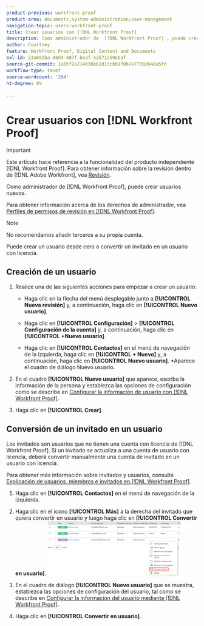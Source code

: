 ```yaml
---
product-previous: workfront-proof
product-area: documents;system-administration;user-management
navigation-topic: users-workfront-proof
title: Crear usuarios con [!DNL Workfront Proof]
description: Como administrador de  [!DNL Workfront Proof] , puede crear nuevos usuarios.
author: Courtney
feature: Workfront Proof, Digital Content and Documents
exl-id: 23a692ba-88d4-487f-beaf-52671259ebaf
source-git-commit: 1a85f2a214036b62d13cb01f0b7a77392648a5fd
workflow-type: tm+mt
source-wordcount: '264'
ht-degree: 0%

---
```


# Crear usuarios con [!DNL Workfront Proof]

>[!IMPORTANT]
>
>Este artículo hace referencia a la funcionalidad del producto independiente [!DNL Workfront Proof]. Para obtener información sobre la revisión dentro de [!DNL Adobe Workfront], vea [Revisión](../../../review-and-approve-work/proofing/proofing.md).

Como administrador de [!DNL Workfront Proof], puede crear usuarios nuevos.

Para obtener información acerca de los derechos de administrador, vea [Perfiles de permisos de revisión en [!DNL Workfront Proof]](../../../workfront-proof/wp-acct-admin/account-settings/proof-perm-profiles-in-wp.md).

>[!NOTE]
>
>No recomendamos añadir terceros a su propia cuenta.

Puede crear un usuario desde cero o convertir un invitado en un usuario con licencia.

## Creación de un usuario

1. Realice una de las siguientes acciones para empezar a crear un usuario:

   * Haga clic en la flecha del menú desplegable junto a **[!UICONTROL Nueva revisión]** y, a continuación, haga clic en **[!UICONTROL Nuevo usuario]**.

   * Haga clic en **[!UICONTROL Configuración]** > **[!UICONTROL Configuración de la cuenta]** y, a continuación, haga clic en **[!UICONTROL +Nuevo usuario]**.

   * Haga clic en **[!UICONTROL Contactos]** en el menú de navegación de la izquierda, haga clic en **[!UICONTROL + Nuevo]** y, a continuación, haga clic en **[!UICONTROL Nuevo usuario]**.
*Aparece el cuadro de diálogo Nuevo usuario.

1. En el cuadro **[!UICONTROL Nuevo usuario]** que aparece, escriba la información de la persona y establezca las opciones de configuración como se describe en [Configurar la información de usuario con [!DNL Workfront Proof]](../../../workfront-proof/wp-mnguserscontacts/users/configure-user-info.md).

1. Haga clic en **[!UICONTROL Crear]**.

## Conversión de un invitado en un usuario

Los invitados son usuarios que no tienen una cuenta con licencia de [!DNL Workfront Proof]. Si un invitado se actualiza a una cuenta de usuario con licencia, deberá convertir manualmente una cuenta de invitado en un usuario con licencia.

Para obtener más información sobre invitados y usuarios, consulte [Explicación de usuarios, miembros e invitados en [!DNL Workfront Proof]](../../../workfront-proof/wp-mnguserscontacts/contacts/use-members-guests.md).

1. Haga clic en **[!UICONTROL Contactos]** en el menú de navegación de la izquierda.
1. Haga clic en el icono **[!UICONTROL Más]** a la derecha del invitado que quiera convertir en usuario y luego haga clic en **[!UICONTROL Convertir en usuario]**.
   ![Captura de pantalla_2018-03-30_14-08-35.png](assets/screenshot-2018-03-30-14-08-35-350x143.png)

1. En el cuadro de diálogo **[!UICONTROL Nuevo usuario]** que se muestra, establezca las opciones de configuración del usuario, tal como se describe en [Configurar la información del usuario mediante [!DNL Workfront Proof]](../../../workfront-proof/wp-mnguserscontacts/users/configure-user-info.md).

1. Haga clic en **[!UICONTROL Convertir en usuario]**.

